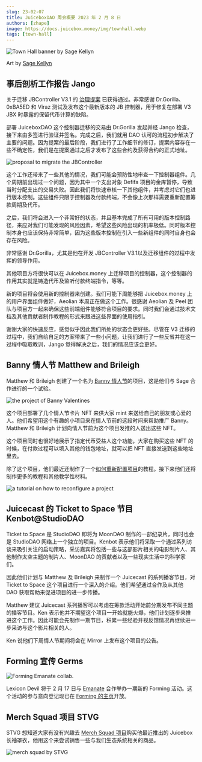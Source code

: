 ```yaml
---
slug: 23-02-07
title: JuiceboxDAO 周会概要 2023 年 2 月 8 日
authors: [zhape]
image: https://docs.juicebox.money/img/townhall.webp
tags: [town-hall]
---
```



![Town Hall banner by Sage Kellyn](townhall.webp)

Art by [Sage Kellyn](https://twitter.com/SageKellyn)

## 事后剖析工作报告 Jango

关于迁移 JBController V3.1 的 [治理提案](https://juicetool.xyz/snapshot/jbdao.eth/proposal/0x5b11df589ac1c3bfd40bce63351099e0223d12a1aaf5bd9439a5ba61bb302437) 已获得通过。非常感谢 Dr.Gorilla、0xBA5ED 和 Viraz 测试及发布这个最新版本的 JB 控制器，用于修复在部署 V3 JBX 时暴露的保留代币计算的缺陷。

部署 JuiceboxDAO 这个控制器迁移的交易由 Dr.Gorilla 发起并经 Jango 检查，接下来由多签进行验证并签名。完成之后，我们就用 DAO 认可的流程初步解决了主要的问题。因为提案的最后阶段，我们进行了工作细节的修订，提案内容存在一些不确定性，我们是在提案通过之后才发布了这些合约及获得合约的正式地址。

![proposal to migrate the JBController](proposal_jbcontroller.webp)

这个工作还带来了一些其他的情况，我们可能会预防性地审查一下控制器组件。几个周期前出现过一个问题，因为其中一个支出对象 Defifa 项目的金库暂停，导致当时分配支出的交易失败。因此我们将快速审核一下其他组件，并考虑对它们也进行版本控制。这些组件只限于控制器及付款终端，不会像上次那样需要重新配置筹款周期及代币。

之后，我们将会进入一个非常好的状态，并且基本完成了所有可用的版本控制路径，来应对我们可能发现的风险因素，希望这些风险出现的机率极低。同时版本控制本身也应该保持非常简单，因为这些版本控制在引入一些新组件的同时自身也会存在风险。

非常感谢 Dr.Gorilla，尤其是他在开发 JBController V3.1以及迁移组件的过程中发挥的领导作用。

其他项目方将很快可以在 Juicebox.money 上迁移项目的控制器，这个控制器的作用其实就是铸造代币及监听付款终端指令，等等。

新的项目将会使用新的控制器来创建。我们可能下周能够把 Juicebox.money 上的用户界面组件做好，Aeolian 本周正在做这个工作。很感谢 Aeolian 及 Peel 团队与项目方一起来确保这些前端组件能够符合项目的要求。同时我们会通过技术文档及其他贡献者制作教程的形式来跟进这些界面的使用指引。

谢谢大家的快速反应，感觉似乎因此我们所处的状态会更好些。尽管在 V3 迁移的过程中，我们自给自足的方案带来了一些小问题，让我们进行了一些反省并在这一过程中吸取教训，Jango 觉得解决之后，我们的情况应该会更好。

## Banny 情人节 Matthew and Brileigh

Matthew 和 Brileigh 创建了一个名为 [Banny 情人节](https://juicebox.money/@bannyvalentines)的项目，这是他们与 Sage 合作进行的一个试验。

![the project of Banny Valentines](project_bannyvalentines.webp)

这个项目部署了几个情人节卡片 NFT 来供大家 mint 来送给自己的朋友或心爱的人。他们希望用这个有趣的小项目来在情人节前的这段时间来帮助推广 Banny。Matthew 和 Brileigh 计划向情人节前为这个项目发推的人送出这些 NFT。

这个项目同时也很好地展示了指定代币受益人这个功能，大家在购买这些 NFT 的时候，在付款过程可以填入其他的钱包地址，就可以把 NFT 直接发送到这些地址里去。

除了这个项目，他们最近还制作了一个[如何重新配置项目](https://docs.juicebox.money/user/guides/reconfigure-project/)的教程。接下来他们还将制作更多的教程和其他教学性材料。

![a tutorial on how to reconfigure a project](tutorial_reconfig.webp)



## Juicecast 的 Ticket to Space 节目 Kenbot@StudioDAO

Ticket to Space 是 StudioDAO 即将为 MoonDAO 制作的一部纪录片，同时也会是 StudioDAO 网络上一个独立的项目。Kenbot 表示他们将采取一个通过系列访谈来吸引关注的启动策略，采访嘉宾将包括一些与这部影片相关的电影制片人、其他制作太空主题的制片人、MoonDAO 的贡献者以及一些现实生活中的科学家们。

因此他们计划与 Matthew 及 Brileigh 来制作一个 Juicecast 的系列播客节目，对 Ticket to Space 这个项目进行一个深入的介绍。他们希望通过合作及从其他 DAO 获取帮助来促进项目的进一步传播。

Matthew 建议 Juicecast 系列播客可以考虑在筹款活动开始前分期发布不同主题的播客节目。Ken 表示他并不期望这个项目一开始就能火爆，他们计划逐步来推进这个工作。因此可能会先制作一期节目，积累一些经验并视反馈情况再继续进一步采访与这个影片相关的人。

Ken 说他们下周情人节期间将会在 Mirror 上发布这个项目的公告。

## Forming 宣传 Germs

![Forming Emanate collab.](forming_rsvp.webp)

Lexicon Devil 将于 2 月 17 日与 [Emanate](https://twitter.com/EmanateOfficial) 合作举办一期新的 Forming 活动。这个活动的参与意向登记现已在 [Forming 的主页](https://forming.lexicondevils.xyz/)开放。

## Merch Squad 项目 STVG

STVG 想知道大家有没有兴趣去 [Merch Squad 项目](https://slice.so/slicer/2?product=5)购买他最近推出的 Juicebox 长袖罩衣，他用这个来尝试销售一些与我们生态系统相关的商品。

![merch squad by STVG](project_merchsquad.webp)